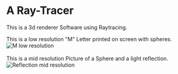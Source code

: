 # A Ray-Tracer

This is a 3d renderer Software using Raytracing.

This is a low resolution "M" Letter printed on screen with spheres.<br/>
![M low resolution](https://user-images.githubusercontent.com/48254077/110088791-977bbc80-7d95-11eb-97a7-14bb4afeeb91.png)
<br/>
<br/>
This is a mid resolution Picture of a Sphere and a light reflection.<br/>
![Reflection mid resolution](https://user-images.githubusercontent.com/48254077/110088795-98145300-7d95-11eb-85c8-b73841334340.png)
